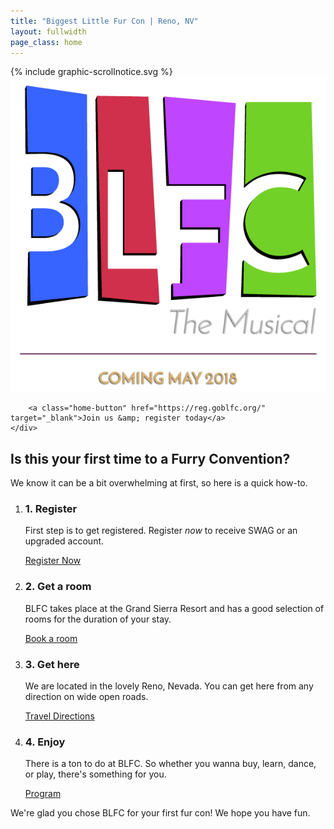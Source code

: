 ```yaml
---
title: "Biggest Little Fur Con | Reno, NV"
layout: fullwidth
page_class: home
---
```

<div id="home-curtain-top"></div>
<div id="home-curtain-left"></div>
<div id="home-curtain-right"></div>
<div id="home-curtain-main"><div id="home-curtain-end"></div></div>

<div id="home-scroll-notice">{% include graphic-scrollnotice.svg %}</div>
<div id="home-stage" class="big-chunk textcenter">
	<div id="home-stage-content">
		<img src="/assets/theme/home-logo.png" alt="BLFC the Musical | Coming May 2018">

		<a class="home-button" href="https://reg.goblfc.org/" target="_blank">Join us &amp; register today</a>
	</div>
</div>

<script>
$(window).scroll(function(){

	var wScroll = $(this).scrollTop();
	var wHeight = $(window).height();

	// scroll notice fade out
		if ( wScroll > 10 ) {
			$('#home-scroll-notice').css({
				'opacity' : '0'
			});
		}

	// after curtain raised, make elements scroll with page
		if ( wScroll > wHeight - 1 ) {
			$('#page-content').addClass('home-scroll');
			//console.log('Dooooowwnn');
		}
		if ( wScroll < wHeight + 1 ) {
			$('#page-content').removeClass('home-scroll');
			//console.log('and uuup');
		}

});
</script>


<div id="home-content" class="textcenter">
	<h2>Is this your first time to a Furry Convention?</h2>
	<p>We know it can be a bit overwhelming at first, so here is a quick how-to.</p>
	<ol class="nobull">
		<li class="one_fourth">
			<h3>1. Register</h3>
			<p>First step is to get registered. Register <em>now</em> to receive SWAG or an upgraded account.</p>
			<a class="button" href="https://reg.goblfc.org" target="_blank">Register Now</a>
		</li>
		<li class="one_fourth">
			<h3>2. Get a room</h3>
			<p>BLFC takes place at the Grand Sierra Resort and has a good selection of rooms for the duration of your stay.</p>
			<a class="button" href="/hotel/">Book a room</a>
		</li>
		<li class="one_fourth">
			<h3>3. Get here</h3>
			<p>We are located in the lovely Reno, Nevada. You can get here from any direction on wide open roads.</p>
			<a class="button" href="/travel/">Travel Directions</a>
		</li>
		<li class="one_fourth">
			<h3>4. Enjoy</h3>
			<p>There is a ton to do at BLFC. So whether you wanna buy, learn, dance, or play, there's something for you.</p>
			<a class="button" href="/events/">Program</a>
		</li>
	</ol>
	<div class="clear"></div>
	<p>We're glad you chose BLFC for your first fur con! We hope you have fun.</p>
</div>